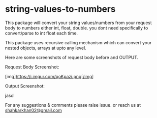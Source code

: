 # string-values-to-numbers

This package will convert your string values/numbers from your request body to numbers either int, float, double. you dont need specifically to convert/parse to int float each time.

This package uses recursive calling mechanism which can convert your nested objects, arrays at upto any level.

Here are some screenshots of request body before and OUTPUT.

Request Body Screenshot:

[img]https://i.imgur.com/qoKpazi.png[/img]


Output Screenshot:

jasd



For any suggestions & comments please raise issue. or reach us at shahkarkhan02@gmail.com


